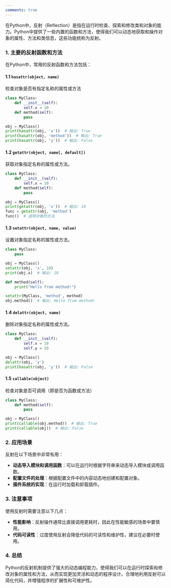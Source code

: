 ```yaml
---
comments: true
---
```


在Python中，反射（Reflection）是指在运行时检查、探索和修改类和对象的能力。Python中提供了一些内置的函数和方法，使得我们可以动态地获取和操作对象的属性、方法和类信息，这些功能统称为反射。

### 1. 主要的反射函数和方法

在Python中，常用的反射函数和方法包括：

#### 1.1 `hasattr(object, name)`

检查对象是否有指定名称的属性或方法
   
   ```python
   class MyClass:
       def __init__(self):
           self.x = 10
       def method(self):
           pass

   obj = MyClass()
   print(hasattr(obj, 'x'))  # 输出: True
   print(hasattr(obj, 'method'))  # 输出: True
   print(hasattr(obj, 'y'))  # 输出: False
   ```

#### 1.2 `getattr(object, name[, default])`

获取对象指定名称的属性或方法。

   ```python
   class MyClass:
       def __init__(self):
           self.x = 10
       def method(self):
           pass

   obj = MyClass()
   print(getattr(obj, 'x'))  # 输出: 10
   func = getattr(obj, 'method')
   func()  # 调用对象的方法
   ```

#### 1.3 `setattr(object, name, value)`

设置对象指定名称的属性或方法。

   ```python
   class MyClass:
       pass

   obj = MyClass()
   setattr(obj, 'x', 10)
   print(obj.x)  # 输出: 10

   def method(self):
       print("Hello from method!")

   setattr(MyClass, 'method', method)
   obj.method()  # 输出: Hello from method!
   ```

#### 1.4 `delattr(object, name)`

删除对象指定名称的属性或方法。

   ```python
   class MyClass:
       def __init__(self):
           self.x = 10
           self.y = 20

   obj = MyClass()
   delattr(obj, 'y')
   print(hasattr(obj, 'y'))  # 输出: False
   ```

#### 1.5 `callable(object)`

检查对象是否可调用（即是否为函数或方法）

   ```python
   class MyClass:
       def method(self):
           pass
   
   obj = MyClass()
   print(callable(obj.method))  # 输出: True
   print(callable(obj))  # 输出: False
   ```

### 2. 应用场景

反射在以下场景中非常有用：

- **动态导入模块和调用函数**：可以在运行时根据字符串来动态导入模块或调用函数。
- **配置文件的处理**：根据配置文件中的内容动态地创建和配置对象。
- **插件系统的实现**：在运行时加载和卸载插件。

### 3. 注意事项

使用反射时需要注意以下几点：

- **性能影响**：反射操作通常比直接调用更耗时，因此在性能敏感的场景中要慎用。
- **代码可读性**：过度使用反射会降低代码的可读性和维护性，建议在必要时使用。

### 4. 总结

Python的反射机制提供了强大的动态编程能力，使得我们可以在运行时探索和修改对象的属性和方法，从而实现更加灵活和动态的程序设计。合理地利用反射可以简化代码，并增强程序的扩展性和可维护性。